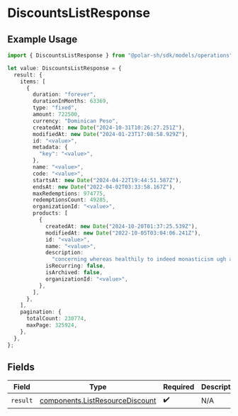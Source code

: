 # DiscountsListResponse

## Example Usage

```typescript
import { DiscountsListResponse } from "@polar-sh/sdk/models/operations";

let value: DiscountsListResponse = {
  result: {
    items: [
      {
        duration: "forever",
        durationInMonths: 63369,
        type: "fixed",
        amount: 722500,
        currency: "Dominican Peso",
        createdAt: new Date("2024-10-31T10:26:27.251Z"),
        modifiedAt: new Date("2024-01-23T17:08:58.929Z"),
        id: "<value>",
        metadata: {
          "key": "<value>",
        },
        name: "<value>",
        code: "<value>",
        startsAt: new Date("2024-04-22T19:44:51.587Z"),
        endsAt: new Date("2022-04-02T03:33:58.167Z"),
        maxRedemptions: 974775,
        redemptionsCount: 49285,
        organizationId: "<value>",
        products: [
          {
            createdAt: new Date("2024-10-20T01:37:25.539Z"),
            modifiedAt: new Date("2022-10-05T03:04:06.241Z"),
            id: "<value>",
            name: "<value>",
            description:
              "concerning whereas healthily to indeed monasticism ugh and slide",
            isRecurring: false,
            isArchived: false,
            organizationId: "<value>",
          },
        ],
      },
    ],
    pagination: {
      totalCount: 230774,
      maxPage: 325924,
    },
  },
};
```

## Fields

| Field                                                                              | Type                                                                               | Required                                                                           | Description                                                                        |
| ---------------------------------------------------------------------------------- | ---------------------------------------------------------------------------------- | ---------------------------------------------------------------------------------- | ---------------------------------------------------------------------------------- |
| `result`                                                                           | [components.ListResourceDiscount](../../models/components/listresourcediscount.md) | :heavy_check_mark:                                                                 | N/A                                                                                |